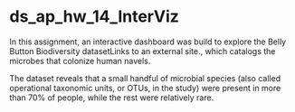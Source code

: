 # ds_ap_hw_14_InterViz

In this assignment, an interactive dashboard was build to explore the Belly Button Biodiversity datasetLinks to an external site., which catalogs the microbes that colonize human navels.

The dataset reveals that a small handful of microbial species (also called operational taxonomic units, or OTUs, in the study) were present in more than 70% of people, while the rest were relatively rare.
